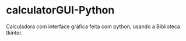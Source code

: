 # calculatorGUI-Python

Calculadora com interface gráfica feita com python, usando a Biblioteca tkinter. 

